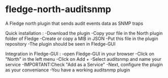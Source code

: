 # fledge-north-auditsnmp
A Fledge north plugin that sends audit events data as SNMP traps

Quick installation :
-Download the plugin
-Copy your file in the North plugin folder of Fledge
-Create or copy a MIB in JSON
-Put this file in the plugin repository
-The plugin should be seen in Fledge-GUI

Integration in Fledge-GUI :
-open Fledge-GUI in your browser
-Click on "North" in the left menu
-Click on Add +
-Select auditsnmp and name your service
-IMPORTANT:Check "Add as a Service"
-Next, configure the plugin as your conveniance
-You have a working auditsnmp plugin
